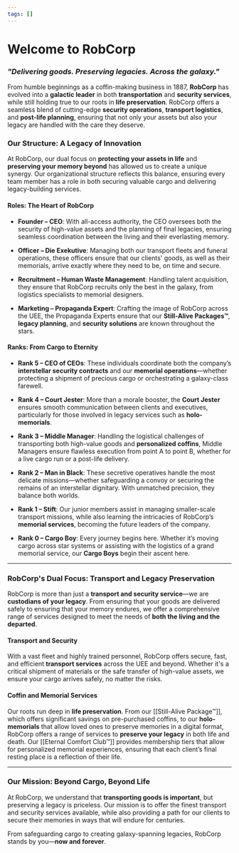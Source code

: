 ```yaml
---
tags: []
---
```

# **Welcome to RobCorp**  
### *"Delivering goods. Preserving legacies. Across the galaxy."*

From humble beginnings as a coffin-making business in 1887, **RobCorp** has evolved into a **galactic leader** in both **transportation** and **security services**, while still holding true to our roots in **life preservation**. RobCorp offers a seamless blend of cutting-edge **security operations**, **transport logistics**, and **post-life planning**, ensuring that not only your assets but also your legacy are handled with the care they deserve.

### **Our Structure: A Legacy of Innovation**

At RobCorp, our dual focus on **protecting your assets in life** and **preserving your memory beyond** has allowed us to create a unique synergy. Our organizational structure reflects this balance, ensuring every team member has a role in both securing valuable cargo and delivering legacy-building services.

#### **Roles: The Heart of RobCorp**
- **Founder – CEO**: With all-access authority, the CEO oversees both the security of high-value assets and the planning of final legacies, ensuring seamless coordination between the living and their everlasting memory.
  
- **Officer – Die Exekutive**: Managing both our transport fleets and funeral operations, these officers ensure that our clients' goods, as well as their memorials, arrive exactly where they need to be, on time and secure.

- **Recruitment – Human Waste Management**: Handling talent acquisition, they ensure that RobCorp recruits only the best in the galaxy, from logistics specialists to memorial designers.

- **Marketing – Propaganda Expert**: Crafting the image of RobCorp across the UEE, the Propaganda Experts ensure that our **Still-Alive Packages™**, **legacy planning**, and **security solutions** are known throughout the stars.

#### **Ranks: From Cargo to Eternity**
- **Rank 5 – CEO of CEOs**: These individuals coordinate both the company’s **interstellar security contracts** and our **memorial operations**—whether protecting a shipment of precious cargo or orchestrating a galaxy-class farewell.

- **Rank 4 – Court Jester**: More than a morale booster, the **Court Jester** ensures smooth communication between clients and executives, particularly for those involved in legacy services such as **holo-memorials**.

- **Rank 3 – Middle Manager**: Handling the logistical challenges of transporting both high-value goods and **personalized coffins**, Middle Managers ensure flawless execution from point A to point B, whether for a live cargo run or a post-life delivery.

- **Rank 2 – Man in Black**: These secretive operatives handle the most delicate missions—whether safeguarding a convoy or securing the remains of an interstellar dignitary. With unmatched precision, they balance both worlds.

- **Rank 1 – Stift**: Our junior members assist in managing smaller-scale transport missions, while also learning the intricacies of RobCorp’s **memorial services**, becoming the future leaders of the company.

- **Rank 0 – Cargo Boy**: Every journey begins here. Whether it’s moving cargo across star systems or assisting with the logistics of a grand memorial service, our **Cargo Boys** begin their ascent here.

---

### **RobCorp's Dual Focus: Transport and Legacy Preservation**

RobCorp is more than just a **transport and security service**—we are **custodians of your legacy**. From ensuring that your goods are delivered safely to ensuring that your memory endures, we offer a comprehensive range of services designed to meet the needs of **both the living and the departed**.

#### **Transport and Security**  
With a vast fleet and highly trained personnel, RobCorp offers secure, fast, and efficient **transport services** across the UEE and beyond. Whether it's a critical shipment of materials or the safe transfer of high-value assets, we ensure your cargo arrives safely, no matter the risks.

#### **Coffin and Memorial Services**  
Our roots run deep in **life preservation**. From our [[Still-Alive Package™]], which offers significant savings on pre-purchased coffins, to our **holo-memorials** that allow loved ones to preserve memories in a digital format, RobCorp offers a range of services to **preserve your legacy** in both life and death. Our [[Eternal Comfort Club™]] provides membership tiers that allow for personalized memorial experiences, ensuring that each client’s final resting place is a reflection of their life.

---

### **Our Mission: Beyond Cargo, Beyond Life**
At RobCorp, we understand that **transporting goods is important**, but preserving a legacy is priceless. Our mission is to offer the finest transport and security services available, while also providing a path for our clients to secure their memories in ways that will endure for centuries. 

From safeguarding cargo to creating galaxy-spanning legacies, RobCorp stands by you—**now and forever**.